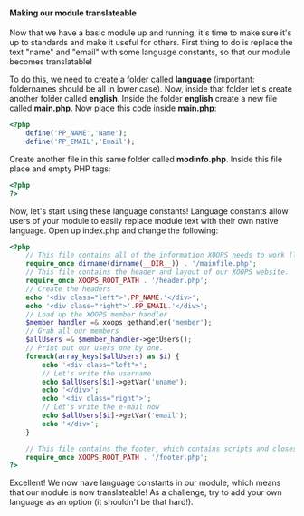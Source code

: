 #### Making our module translateable
Now that we have a basic module up and running, it's time to make sure it's up to standards and make it useful for others.
First thing to do is replace the text "name" and "email" with some language constants, so that our module becomes translatable! 

To do this, we need to create a folder called **language** (important: foldernames should be all in lower case). 
Now, inside that folder let's create another folder called **english**. Inside the folder **english** create a new file called **main.php**. Now place this code inside **main.php**:
```php
<?php
    define('PP_NAME','Name');
    define('PP_EMAIL','Email');
```

Create another file in this same folder called **modinfo.php**.
Inside this file place and empty PHP tags:
```php
<?php
?>
```
Now, let's start using these language constants! Language constants allow users of your module to easily replace module text with their own native language. 
Open up index.php and change the following:

```php
<?php
    // This file contains all of the information XOOPS needs to work (like the database information). It's the bootstrap of XOOPS, basicly.
    require_once dirname(dirname(__DIR__)) . '/mainfile.php';
    // This file contains the header and layout of our XOOPS website.
    require_once XOOPS_ROOT_PATH . '/header.php';
    // Create the headers
    echo '<div class="left">'.PP_NAME.'</div>';
    echo '<div class="right">'.PP_EMAIL.'</div>';
    // Load up the XOOPS member handler
    $member_handler =& xoops_gethandler('member');
    // Grab all our members
    $allUsers =& $member_handler->getUsers();
    // Print out our users one by one.
    foreach(array_keys($allUsers) as $i) {
        echo '<div class="left">';
        // Let's write the username
        echo $allUsers[$i]->getVar('uname');
        echo '</div>';
        echo '<div class="right">';
        // Let's write the e-mail now
        echo $allUsers[$i]->getVar('email');
        echo '</div>';
    }

    // This file contains the footer, which contains scripts and closes our layout.
    require_once XOOPS_ROOT_PATH . '/footer.php';
?>
```

Excellent! We now have language constants in our module, which means that our module is now translateable!
As a challenge, try to add your own language as an option (it shouldn't be that hard!).